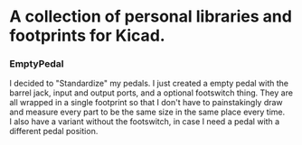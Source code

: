 <h1>A collection of personal libraries and footprints for Kicad.</h1>
<h3>EmptyPedal</h3>
I decided to "Standardize" my pedals. I just created a empty pedal with the barrel jack, input and output ports, and a optional footswitch thing. 
They are all wrapped in a single footprint so that I don't have to painstakingly draw and measure every part to be the same size in the same place every time.</br>
I also have a variant without the footswitch, in case I need a pedal with a different pedal position.


